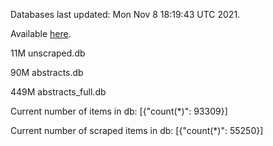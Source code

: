 Databases last updated: Mon Nov  8 18:19:43 UTC 2021. 

Available [here](https://github.com/cbeauhilton/ash-db/releases).

11M	unscraped.db

90M	abstracts.db

449M	abstracts_full.db

Current number of items in db:
[{"count(*)": 93309}]

Current number of scraped items in db:
[{"count(*)": 55250}]
